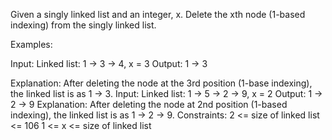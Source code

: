 Given a singly linked list and an integer, x. Delete the xth node (1-based indexing) from the singly linked list.

Examples:

Input: Linked list: 1 -> 3 -> 4, x = 3
Output: 1 -> 3

Explanation: After deleting the node at the 3rd position (1-base indexing), the linked list is as 1 -> 3. 
Input: Linked list: 1 -> 5 -> 2 -> 9, x = 2 
Output: 1 -> 2 -> 9
Explanation: After deleting the node at 2nd position (1-based indexing), the linked list is as 1 -> 2 -> 9.
Constraints:
2 <= size of linked list <= 106
1 <= x <= size of linked list

